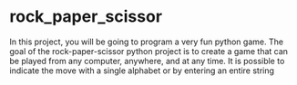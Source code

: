 # rock_paper_scissor
In this project, you will be going to program a very fun python game. 
The goal of the rock-paper-scissor python project is to create a game that can be played from any computer, anywhere, and at any time.
It is possible to indicate the move with a single alphabet or by entering an entire string

